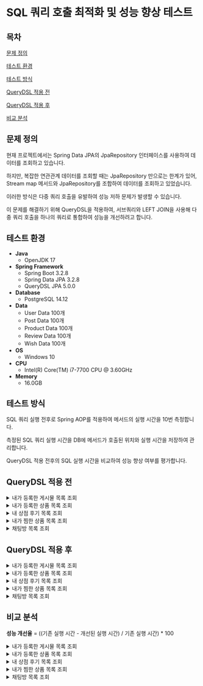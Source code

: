 # SQL 쿼리 호출 최적화 및 성능 향상 테스트

## 목차

[문제 정의](#문제-정의)

[테스트 환경](#테스트-환경)

[테스트 방식](#테스트-방식)

[QueryDSL 적용 전](#querydsl-적용-전)

[QueryDSL 적용 후](#querydsl-적용-후)

[비교 분석](#비교-분석)

## 문제 정의

현재 프로젝트에서는 Spring Data JPA의 JpaRepository 인터페이스를 사용하여 데이터를 조회하고 있습니다.

하지만, 복잡한 연관관계 데이터를 조회할 때는 JpaRepository 만으로는 한계가 있어, Stream map 메서드와 JpaRepository를 조합하여 데이터를 조회하고 있었습니다.

이러한 방식은 다중 쿼리 호출을 유발하여 성능 저하 문제가 발생할 수 있습니다.

이 문제를 해결하기 위해 QueryDSL을 적용하여, 서브쿼리와 LEFT JOIN을 사용해 다중 쿼리 호출을 하나의 쿼리로 통합하여 성능을 개선하려고 합니다.

## 테스트 환경

- **Java**
  - OpenJDK 17
- **Spring Framework**
  - Spring Boot 3.2.8
  - Spring Data JPA 3.2.8
  - QueryDSL JPA 5.0.0
- **Database**
  - PostgreSQL 14.12
- **Data**
  - User Data 100개
  - Post Data 100개
  - Product Data 100개
  - Review Data 100개
  - Wish Data 100개
- **OS**
  - Windows 10
- **CPU**
  - Intel(R) Core(TM) i7-7700 CPU @ 3.60GHz
- **Memory**
  - 16.0GB

## 테스트 방식

SQL 쿼리 실행 전후로 Spring AOP를 적용하여 메서드의 실행 시간을 10번 측정합니다.

측정된 SQL 쿼리 실행 시간을 DB에 메서드가 호출된 위치와 실행 시간을 저장하여 관리합니다.

QueryDSL 적용 전후의 SQL 실행 시간을 비교하여 성능 향상 여부를 평가합니다.

## QueryDSL 적용 전

<details>
<summary>내가 등록한 게시물 목록 조회</summary>

- **메서드 위치**: post.service.PostService.getMyPostList()
- **성능 분석**

![post.service.PostService.getMyPostList()-nosql](../images/post.service.PostService.getMyPostList()-nosql.PNG)

- **최소**: 28ms
- **최대**: 54ms
- **평균**: 40.3ms

</details>

<details>
<summary>내가 등록한 상품 목록 조회</summary>

- **메서드 위치**: product.service.ProductService.getMyProductList()
- **성능 분석**

![product.service.ProductService.getMyProductList()-nosql](../images/product.service.ProductService.getMyProductList()-nosql.PNG)

- **최소**: 15ms
- **최대**: 29ms
- **평균**: 20.2ms

</details>

<details>
<summary>내 상점 후기 목록 조회</summary>

- **메서드 위치**: review.service.ReviewService.getMyReview()
- **성능 분석**

![review.service.ReviewService.getMyReview()-nosql](../images/review.service.ReviewService.getMyReview()-nosql.PNG)

- **최소**: 9ms
- **최대**: 14ms
- **평균**: 11.4ms

</details>

<details>
<summary>내가 찜한 상품 목록 조회</summary>

- **메서드 위치**: wish.service.WishService.getMyWishList()
- **성능 분석**

![wish.service.WishService.getMyWishList()-nosql](../images/wish.service.WishService.getMyWishList()-nosql.PNG)

- **최소**: 13ms
- **최대**: 20ms
- **평균**: 16.3ms

</details>

<details>
<summary>채팅방 목록 조회</summary>

- **메서드 위치**: chat.service.ChatService.getChatRoom()
- **성능 분석**

![chat.service.ChatService.getChatRoom()-nosql](../images/chat.service.ChatService.getChatRoom()-nosql.PNG)

- **최소**: 28ms
- **최대**: 53ms
- **평균**: 38.7ms

</details>

## QueryDSL 적용 후

<details>
<summary>내가 등록한 게시물 목록 조회</summary>

- **메서드 위치**: post.service.PostService.getMyPostList()
- **성능 분석**

![post.service.PostService.getMyPostList()](../images/post.service.PostService.getMyPostList().PNG)

- **최소**: 9ms
- **최대**: 16ms
- **평균**: 12.5ms

</details>

<details>
<summary>내가 등록한 상품 목록 조회</summary>

- **메서드 위치**: product.service.ProductService.getMyProductList()
- **성능 분석**

![product.service.ProductService.getMyProductList()](../images/product.service.ProductService.getMyProductList().PNG)

- **최소**: 5ms
- **최대**: 8ms
- **평균**: 6.5ms

</details>

<details>
<summary>내 상점 후기 목록 조회</summary>

- **메서드 위치**: review.service.ReviewService.getMyReview()
- **성능 분석**

![review.service.ReviewService.getMyReview()](../images/review.service.ReviewService.getMyReview().PNG)

- **최소**: 3ms
- **최대**: 5ms
- **평균**: 4.1ms

</details>

<details>
<summary>내가 찜한 상품 목록 조회</summary>

- **메서드 위치**: wish.service.WishService.getMyWishList()
- **성능 분석**

![wish.service.WishService.getMyWishList()](../images/wish.service.WishService.getMyWishList().PNG)

- **최소**: 5ms
- **최대**: 8ms
- **평균**: 6.2ms

</details>

<details>
<summary>채팅방 목록 조회</summary>

- **메서드 위치**: chat.service.ChatRoomService.getChatRoom()
- **성능 분석**

![chat.service.ChatRoomService.getChatRoom()](../images/chat.service.ChatRoomService.getChatRoom().PNG)

- **최소**: 2ms
- **최대**: 4ms
- **평균**: 3.3ms

</details>

## 비교 분석

**성능 개선율** = ((기존 실행 시간 - 개선된 실행 시간) / 기존 실행 시간) * 100

<details>
<summary>내가 등록한 게시물 목록 조회</summary>

**QueryDSL 적용 후 약 68.98%의 성능 개선이 이루어졌습니다.**

|  | QueryDSL 적용 전 | QueryDSL 적용 후 |
| --- | --- | --- |
| 최소 실행 시간 | 28ms | 9ms |
| 최대 실행 시간 | 54ms | 16ms |
| 평균 실행 시간 | 40.3ms | 12.5ms |

</details>

<details>
<summary>내가 등록한 상품 목록 조회</summary>

**QueryDSL 적용 후 약 67.82%의 성능 개선이 이루어졌습니다.**

|  | QueryDSL 적용 전 | QueryDSL 적용 후 |
| --- | --- | --- |
| 최소 실행 시간 | 15ms | 5ms |
| 최대 실행 시간 | 29ms | 8ms |
| 평균 실행 시간 | 20.2ms | 6.5ms |

</details>

<details>
<summary>내 상점 후기 목록 조회</summary>

**QueryDSL 적용 후 약 64.04%의 성능 개선이 이루어졌습니다.**

|  | QueryDSL 적용 전 | QueryDSL 적용 후 |
| --- | --- | --- |
| 최소 실행 시간 | 9ms | 3ms |
| 최대 실행 시간 | 14ms | 5ms |
| 평균 실행 시간 | 11.4ms | 4.1ms |

</details>

<details>
<summary>내가 찜한 상품 목록 조회</summary>

**QueryDSL 적용 후 약 61.96%의 성능 개선이 이루어졌습니다.**

|  | QueryDSL 적용 전 | QueryDSL 적용 후 |
| --- | --- | --- |
| 최소 실행 시간 | 13ms | 5ms |
| 최대 실행 시간 | 20ms | 8ms |
| 평균 실행 시간 | 16.3ms | 6.2ms |

</details>

<details>
<summary>채팅방 목록 조회</summary>

**QueryDSL 적용 후 약 91.47%의 성능 개선이 이루어졌습니다.** 
(채팅방 목록 조회의 성능 개선율이 유독 높은 이유는 페이지네이션 적용 여부입니다. 추후 채팅방 목록 조회에도 페이지네이션을 적용할 예정입니다.)

|  | QueryDSL 적용 전 | QueryDSL 적용 후 |
| --- | --- | --- |
| 최소 실행 시간 | 28ms | 2ms |
| 최대 실행 시간 | 53ms | 4ms |
| 평균 실행 시간 | 38.7ms | 3.3ms |

</details>